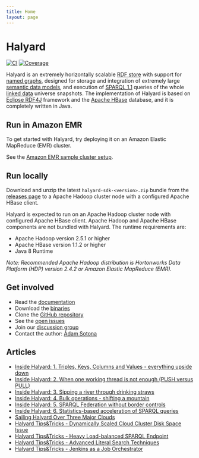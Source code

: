 ```yaml
---
title: Home
layout: page
---
```


<div class="jumbotron">

# Halyard

[![CI](https://api.travis-ci.org/Merck/Halyard.svg?branch=master)](https://travis-ci.org/Merck/Halyard)
[![Coverage](https://codecov.io/github/Merck/Halyard/coverage.svg?branch=master)](https://codecov.io/gh/Merck/Halyard/)

Halyard is an extremely horizontally scalable [RDF store](https://en.wikipedia.org/wiki/Triplestore) with support for [named graphs](https://en.wikipedia.org/wiki/Named_graph), designed for storage and integration of extremely large [semantic data models](https://en.wikipedia.org/wiki/Semantic_data_model), and execution of [SPARQL 1.1](http://www.w3.org/TR/sparql11-query) queries of the whole [linked data](https://en.wikipedia.org/wiki/Linked_data) universe snapshots. The implementation of Halyard is based on [Eclipse RDF4J](http://rdf4j.org) framework and the [Apache HBase](http://hbase.apache.org) database, and it is completely written in Java.

</div>

<div class="row">
  <div class="col-md-4">

## Run in Amazon EMR

To get started with Halyard, try deploying it on an Amazon Elastic MapReduce (EMR) cluster.

See the [Amazon EMR sample cluster setup](getting-started.html#amazon-emr-sample-cluster-setup).

## Run locally

Download and unzip the latest `halyard-sdk-<version>.zip` bundle from the [releases page](https://github.com/Merck/Halyard/releases) to a Apache Hadoop cluster node with a configured Apache HBase client.

Halyard is expected to run on an Apache Hadoop cluster node with configured Apache HBase client. Apache Hadoop and Apache HBase components are not bundled with Halyard. The runtime requirements are:

* Apache Hadoop version 2.5.1 or higher
* Apache HBase version 1.1.2 or higher
* Java 8 Runtime

*Note: Recommended Apache Hadoop distribution is Hortonworks Data Platform (HDP) version 2.4.2 or Amazon Elastic MapReduce (EMR).*

</div>

<div class="col-md-4">

## Get involved

* Read the [documentation](https://merck.github.io/Halyard/getting-started.html)
* Download the [binaries](https://github.com/Merck/Halyard/releases)
* Clone the [GitHub repository](https://github.com/Merck/Halyard)
* See the [open issues](https://github.com/Merck/Halyard/issues)
* Join our [discussion group](https://groups.google.com/d/forum/halyard-users)
* Contact the author: [Adam Sotona](mailto:adam.sotona@merck.com)

</div>

<div class="col-md-4">

## Articles

* [Inside Halyard: 1. Triples, Keys, Columns and Values - everything upside down](https://www.linkedin.com/pulse/inside-halyard-1-triples-keys-columns-values-upside-adam-sotona)
* [Inside Halyard: 2. When one working thread is not enough (PUSH versus PULL)](https://www.linkedin.com/pulse/inside-halyard-2-when-one-working-thread-enough-push-versus-sotona)
* [Inside Halyard: 3. Sipping a river through drinking straws](https://www.linkedin.com/pulse/inside-halyard-3-sipping-river-through-drinking-straws-adam-sotona)
* [Inside Halyard: 4. Bulk operations - shifting a mountain](https://www.linkedin.com/pulse/inside-halyard-4-bulk-operations-shifting-mountain-adam-sotona)
* [Inside Halyard: 5. SPARQL Federation without border controls](https://www.linkedin.com/pulse/inside-halyard-5-sparql-federation-without-border-controls-sotona)
* [Inside Halyard: 6. Statistics-based acceleration of SPARQL queries](https://www.linkedin.com/pulse/inside-halyard-6-statistics-based-acceleration-sparql-adam-sotona)
* [Sailing Halyard Over Three Major Clouds](https://www.linkedin.com/pulse/sailing-halyard-over-three-major-clouds-adam-sotona/)
* [Halyard Tips&Tricks - Dynamically Scaled Cloud Cluster Disk Space Issue](https://www.linkedin.com/pulse/halyard-tipstricks-dynamically-scaled-cloud-cluster-adam-sotona)
* [Halyard Tips&Tricks - Heavy Load-balanced SPARQL Endpoint](https://www.linkedin.com/pulse/halyard-tipstricks-heavy-load-balanced-sparql-endpoint-adam-sotona)
* [Halyard Tips&Tricks - Advanced Literal Search Techniques](https://www.linkedin.com/pulse/halyard-tipstricks-advanced-literal-search-adam-sotona)
* [Halyard Tips&Tricks - Jenkins as a Job Orchestrator](https://www.linkedin.com/pulse/halyard-tipstricks-jenkins-job-orchestrator-adam-sotona)

</div>
